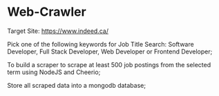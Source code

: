 # Web-Crawler

Target Site: https://www.indeed.ca/

Pick one of the following keywords for Job Title Search: Software Developer, Full
Stack Developer, Web Developer or Frontend Developer;

To build a scraper to scrape at least 500 job postings from the selected term
using NodeJS and Cheerio;

Store all scraped data into a mongodb database;

